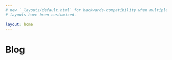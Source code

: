 ```yaml
---
# new `_layouts/default.html` for backwards-compatibility when multiple
# layouts have been customized.

layout: home
---
```


# Blog
